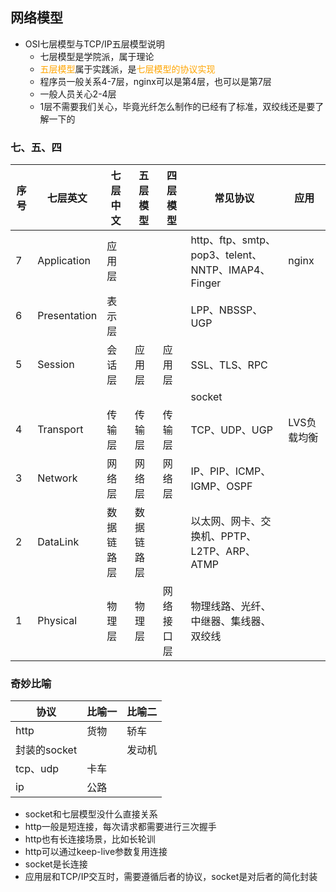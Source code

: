 ## 网络模型

- OSI七层模型与TCP/IP五层模型说明
  - 七层模型是学院派，属于理论
  - <font color="orange">五层模型</font>属于实践派，是<font color="orange">七层模型的协议实现</font>
  - 程序员一般关系4-7层，nginx可以是第4层，也可以是第7层
  - 一般人员关心2-4层
  - 1层不需要我们关心，毕竟光纤怎么制作的已经有了标准，双绞线还是要了解一下的

### 七、五、四

| 序号 | 七层英文     | 七层中文   | 五层模型   | 四层模型   | 常见协议                                           | 应用        |
| ---- | ------------ | ---------- | ---------- | ---------- | -------------------------------------------------- | ----------- |
| 7    | Application  | 应用层     |            |            | http、ftp、smtp、pop3、telent、NNTP、IMAP4、Finger | nginx       |
| 6    | Presentation | 表示层     |            |            | LPP、NBSSP、UGP                                    |             |
| 5    | Session      | 会话层     | 应用层     | 应用层     | SSL、TLS、RPC                                      |             |
|      |              |            |            |            | socket                                             |             |
| 4    | Transport    | 传输层     | 传输层     | 传输层     | TCP、UDP、UGP                                      | LVS负载均衡 |
| 3    | Network      | 网络层     | 网络层     | 网络层     | IP、PIP、ICMP、IGMP、OSPF                          |             |
| 2    | DataLink     | 数据链路层 | 数据链路层 |            | 以太网、网卡、交换机、PPTP、L2TP、ARP、ATMP        |             |
| 1    | Physical     | 物理层     | 物理层     | 网络接口层 | 物理线路、光纤、中继器、集线器、双绞线             |             |

### 奇妙比喻

| 协议         | 比喻一 | 比喻二 |
| ------------ | ------ | ------ |
| http         | 货物   | 轿车   |
| 封装的socket |        | 发动机 |
| tcp、udp     | 卡车   |        |
| ip           | 公路   |        |

- socket和七层模型没什么直接关系
- http一般是短连接，每次请求都需要进行三次握手
- http也有长连接场景，比如长轮训
- http可以通过keep-live参数复用连接
- socket是长连接
- 应用层和TCP/IP交互时，需要遵循后者的协议，socket是对后者的简化封装